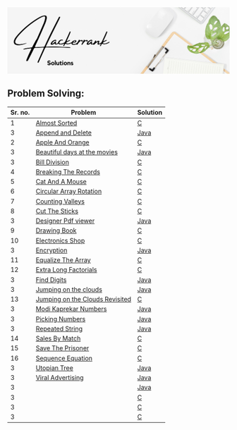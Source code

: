 <img src="https://raw.githubusercontent.com/Dare-marvel/Hackerrank-Solutions/main/Images/Hackerrank%20Solutions.png" >

## Problem Solving:

|Sr. no.|Problem | Solution|
|---| ------------- | ------------- |
|1| <a href="https://www.hackerrank.com/challenges/almost-sorted/problem" target="_blank">Almost Sorted</a>  | <a href="C/AlmostSorted.md" target="_blank">C</a> |
|3| <a href="https://www.hackerrank.com/challenges/append-and-delete/problem" target="_blank">Append and Delete</a>  | <a href="JAVA/AppendAndDelete.md" target="_blank">Java</a> |
|2| <a href="https://www.hackerrank.com/challenges/apple-and-orange/problem?isFullScreen=false" target="_blank">Apple And Orange</a>  | <a href="C/AppleAndOrange.md" target="_blank">C</a> |
|3| <a href="https://www.hackerrank.com/challenges/beautiful-days-at-the-movies/problem" target="_blank">Beautiful days at the movies</a>  | <a href="JAVA/BeautifuldaysAtTheMovies.md" target="_blank">Java</a> |
|3| <a href="https://www.hackerrank.com/challenges/bon-appetit/problem" target="_blank">Bill Division</a>  | <a href="C/BillDivision.md" target="_blank">C</a> |
|4| <a href="https://www.hackerrank.com/challenges/breaking-best-and-worst-records/problem" target="_blank">Breaking The Records</a>  | <a href="C/BreakingTheRecords.md" target="_blank">C</a> |
|5| <a href="https://www.hackerrank.com/challenges/cats-and-a-mouse/problem" target="_blank">Cat And A Mouse</a>  | <a href="C/CatAndAMouse.md" target="_blank">C</a> |
|6| <a href="https://www.hackerrank.com/challenges/circular-array-rotation/problem?h_r=profile" target="_blank">Circular Array Rotation</a>  | <a href="C/CircularArrayRotation.md" target="_blank">C</a> |
|7| <a href="https://www.hackerrank.com/challenges/counting-valleys/problem" target="_blank">Counting Valleys</a>  | <a href="C/CoutingValleys.md" target="_blank">C</a> |
|8| <a href="https://www.hackerrank.com/challenges/cut-the-sticks/problem" target="_blank">Cut The Sticks</a>  | <a href="C/CutTheSticks.md" target="_blank">C</a> |
|3| <a href="https://www.hackerrank.com/challenges/designer-pdf-viewer/problem" target="_blank">Designer Pdf viewer</a>  | <a href="JAVA/DesignerPdfViewer.md" target="_blank">Java</a> |
|9| <a href="https://www.hackerrank.com/challenges/drawing-book/problem" target="_blank">Drawing Book</a>  | <a href="C/DrawingBook.md" target="_blank">C</a> |
|10| <a href="https://www.hackerrank.com/challenges/electronics-shop/problem" target="_blank">Electronics Shop</a>  | <a href="C/ElectronicsShop.md" target="_blank">C</a> |
|3| <a href="https://www.hackerrank.com/challenges/encryption/problem" target="_blank">Encryption</a>  | <a href="JAVA/Encryption.md" target="_blank">Java</a> |
|11| <a href="https://www.hackerrank.com/challenges/equality-in-a-array/problem?h_r=profile" target="_blank">Equalize The Array</a>  | <a href="C/EqualizeTheArray.md" target="_blank">C</a> |
|12| <a href="https://www.hackerrank.com/challenges/extra-long-factorials/problem?isFullScreen=false" target="_blank">Extra Long Factorials</a>  | <a href="C/ExtraLongFactorials.md" target="_blank">C</a> |
|3| <a href="https://www.hackerrank.com/challenges/find-digits/problem" target="_blank">Find Digits</a>  | <a href="JAVA/FindDigits.md" target="_blank">Java</a> |
|3| <a href="https://www.hackerrank.com/challenges/jumping-on-the-clouds/problem" target="_blank">Jumping on the clouds</a>  | <a href="JAVA/JumpingOnTheClouds.md" target="_blank">Java</a> |
|13| <a href="https://www.hackerrank.com/challenges/jumping-on-the-clouds-revisited/problem" target="_blank">Jumping on the Clouds Revisited</a>  | <a href="C/JumpingOnTheCloudsRevisited.md" target="_blank">C</a> |
|3| <a href="https://www.hackerrank.com/challenges/kaprekar-numbers/problem" target="_blank">Modi Kaprekar Numbers</a>  | <a href="JAVA/ModiKaprekarNumbers.md" target="_blank">Java</a> |
|3| <a href="https://www.hackerrank.com/challenges/picking-numbers/problem?h_r=profile" target="_blank">Picking Numbers</a>  | <a href="JAVA/PickingNumbers.md" target="_blank">Java</a> |
|3| <a href="https://www.hackerrank.com/challenges/repeated-string/problem" target="_blank">Repeated String</a>  | <a href="JAVA/RepeatedString.md" target="_blank">Java</a> |
|14| <a href="https://www.hackerrank.com/challenges/sock-merchant/problem" target="_blank">Sales By Match</a>  | <a href="C/SalesByMatch.md" target="_blank">C</a> |
|15| <a href="hackerrank.com/challenges/save-the-prisoner/problem" target="_blank">Save The Prisoner</a>  | <a href="C/SaveThePrisoner.md" target="_blank">C</a> |
|16| <a href="https://www.hackerrank.com/challenges/permutation-equation/problem?h_r=profile" target="_blank">Sequence Equation</a>  | <a href="C/SequenceEquation.md" target="_blank">C</a> |
|3| <a href="https://www.hackerrank.com/challenges/utopian-tree/problem" target="_blank">Utopian Tree</a>  | <a href="JAVA/UtopianTree.md" target="_blank">Java</a> |
|3| <a href="https://www.hackerrank.com/challenges/strange-advertising/problem" target="_blank">Viral Advertising</a>  | <a href="JAVA/ViralAdvertising.md" target="_blank">Java</a> |
|3| <a href="" target="_blank"></a>  | <a href="" target="_blank">Java</a> |
|3| <a href="" target="_blank"></a>  | <a href="" target="_blank">C</a> |
|3| <a href="" target="_blank"></a>  | <a href="" target="_blank">C</a> |
|3| <a href="" target="_blank"></a>  | <a href="" target="_blank">C</a> |





